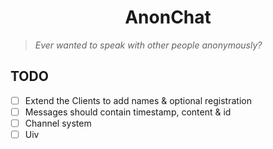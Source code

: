 <h1 align="center">AnonChat</h1>

> *Ever wanted to speak with other people anonymously?*

## TODO

- [ ] Extend the Clients to add names & optional registration
- [ ] Messages should contain timestamp, content & id
- [ ] Channel system
- [ ] Uiv